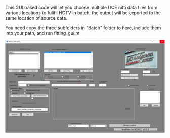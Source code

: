 This GUI based code will let you choose multiple DCE nifti data files from various locations to fullfil HOTV in batch, the output will be exported to the same location of source data.

You need copy the three subfolders in "Batch" folder to here, include them into your path, and run fitting_gui.m


![GUI interface](HOTV_GUI.PNG)
